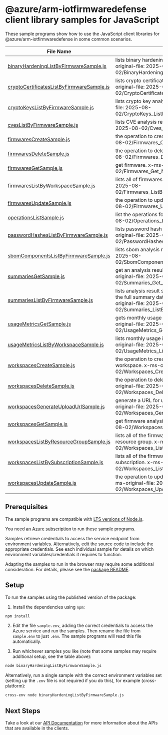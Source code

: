 # @azure/arm-iotfirmwaredefense client library samples for JavaScript

These sample programs show how to use the JavaScript client libraries for @azure/arm-iotfirmwaredefense in some common scenarios.

| **File Name**                                                                       | **Description**                                                                                                                                                                          |
| ----------------------------------------------------------------------------------- | ---------------------------------------------------------------------------------------------------------------------------------------------------------------------------------------- |
| [binaryHardeningListByFirmwareSample.js][binaryhardeninglistbyfirmwaresample]       | lists binary hardening analysis results of a firmware. x-ms-original-file: 2025-08-02/BinaryHardening_ListByFirmware_MaximumSet_Gen.json                                                 |
| [cryptoCertificatesListByFirmwareSample.js][cryptocertificateslistbyfirmwaresample] | lists crypto certificate analysis results of a firmware. x-ms-original-file: 2025-08-02/CryptoCertificates_ListByFirmware_MaximumSet_Gen.json                                            |
| [cryptoKeysListByFirmwareSample.js][cryptokeyslistbyfirmwaresample]                 | lists crypto key analysis results of a firmware. x-ms-original-file: 2025-08-02/CryptoKeys_ListByFirmware_MaximumSet_Gen.json                                                            |
| [cvesListByFirmwareSample.js][cveslistbyfirmwaresample]                             | lists CVE analysis results of a firmware. x-ms-original-file: 2025-08-02/Cves_ListByFirmware_MaximumSet_Gen.json                                                                         |
| [firmwaresCreateSample.js][firmwarescreatesample]                                   | the operation to create a firmware. x-ms-original-file: 2025-08-02/Firmwares_Create_MaximumSet_Gen.json                                                                                  |
| [firmwaresDeleteSample.js][firmwaresdeletesample]                                   | the operation to delete a firmware. x-ms-original-file: 2025-08-02/Firmwares_Delete_MaximumSet_Gen.json                                                                                  |
| [firmwaresGetSample.js][firmwaresgetsample]                                         | get firmware. x-ms-original-file: 2025-08-02/Firmwares_Get_MaximumSet_Gen.json                                                                                                           |
| [firmwaresListByWorkspaceSample.js][firmwareslistbyworkspacesample]                 | lists all of firmwares inside a workspace. x-ms-original-file: 2025-08-02/Firmwares_ListByWorkspace_MaximumSet_Gen.json                                                                  |
| [firmwaresUpdateSample.js][firmwaresupdatesample]                                   | the operation to update firmware. x-ms-original-file: 2025-08-02/Firmwares_Update_MaximumSet_Gen.json                                                                                    |
| [operationsListSample.js][operationslistsample]                                     | list the operations for the provider x-ms-original-file: 2025-08-02/Operations_List_MaximumSet_Gen.json                                                                                  |
| [passwordHashesListByFirmwareSample.js][passwordhasheslistbyfirmwaresample]         | lists password hash analysis results of a firmware. x-ms-original-file: 2025-08-02/PasswordHashes_ListByFirmware_MaximumSet_Gen.json                                                     |
| [sbomComponentsListByFirmwareSample.js][sbomcomponentslistbyfirmwaresample]         | lists sbom analysis results of a firmware. x-ms-original-file: 2025-08-02/SbomComponents_ListByFirmware_MaximumSet_Gen.json                                                              |
| [summariesGetSample.js][summariesgetsample]                                         | get an analysis result summary of a firmware by name. x-ms-original-file: 2025-08-02/Summaries_Get_MaximumSet_Gen.json                                                                   |
| [summariesListByFirmwareSample.js][summarieslistbyfirmwaresample]                   | lists analysis result summary names of a firmware. To fetch the full summary data, get that summary by name. x-ms-original-file: 2025-08-02/Summaries_ListByFirmware_MaximumSet_Gen.json |
| [usageMetricsGetSample.js][usagemetricsgetsample]                                   | gets monthly usage information for a workspace. x-ms-original-file: 2025-08-02/UsageMetrics_Get_MaximumSet_Gen.json                                                                      |
| [usageMetricsListByWorkspaceSample.js][usagemetricslistbyworkspacesample]           | lists monthly usage information for a workspace. x-ms-original-file: 2025-08-02/UsageMetrics_ListByWorkspace_MaximumSet_Gen.json                                                         |
| [workspacesCreateSample.js][workspacescreatesample]                                 | the operation to create or update a firmware analysis workspace. x-ms-original-file: 2025-08-02/Workspaces_Create_MaximumSet_Gen.json                                                    |
| [workspacesDeleteSample.js][workspacesdeletesample]                                 | the operation to delete a firmware analysis workspace. x-ms-original-file: 2025-08-02/Workspaces_Delete_MaximumSet_Gen.json                                                              |
| [workspacesGenerateUploadUrlSample.js][workspacesgenerateuploadurlsample]           | generate a URL for uploading a firmware image. x-ms-original-file: 2025-08-02/Workspaces_GenerateUploadUrl_MaximumSet_Gen.json                                                           |
| [workspacesGetSample.js][workspacesgetsample]                                       | get firmware analysis workspace. x-ms-original-file: 2025-08-02/Workspaces_Get_MaximumSet_Gen.json                                                                                       |
| [workspacesListByResourceGroupSample.js][workspaceslistbyresourcegroupsample]       | lists all of the firmware analysis workspaces in the specified resource group. x-ms-original-file: 2025-08-02/Workspaces_ListByResourceGroup_MaximumSet_Gen.json                         |
| [workspacesListBySubscriptionSample.js][workspaceslistbysubscriptionsample]         | lists all of the firmware analysis workspaces in the specified subscription. x-ms-original-file: 2025-08-02/Workspaces_ListBySubscription_MaximumSet_Gen.json                            |
| [workspacesUpdateSample.js][workspacesupdatesample]                                 | the operation to update a firmware analysis workspaces. x-ms-original-file: 2025-08-02/Workspaces_Update_MaximumSet_Gen.json                                                             |

## Prerequisites

The sample programs are compatible with [LTS versions of Node.js](https://github.com/nodejs/release#release-schedule).

You need [an Azure subscription][freesub] to run these sample programs.

Samples retrieve credentials to access the service endpoint from environment variables. Alternatively, edit the source code to include the appropriate credentials. See each individual sample for details on which environment variables/credentials it requires to function.

Adapting the samples to run in the browser may require some additional consideration. For details, please see the [package README][package].

## Setup

To run the samples using the published version of the package:

1. Install the dependencies using `npm`:

```bash
npm install
```

2. Edit the file `sample.env`, adding the correct credentials to access the Azure service and run the samples. Then rename the file from `sample.env` to just `.env`. The sample programs will read this file automatically.

3. Run whichever samples you like (note that some samples may require additional setup, see the table above):

```bash
node binaryHardeningListByFirmwareSample.js
```

Alternatively, run a single sample with the correct environment variables set (setting up the `.env` file is not required if you do this), for example (cross-platform):

```bash
cross-env node binaryHardeningListByFirmwareSample.js
```

## Next Steps

Take a look at our [API Documentation][apiref] for more information about the APIs that are available in the clients.

[binaryhardeninglistbyfirmwaresample]: https://github.com/Azure/azure-sdk-for-js/blob/main/sdk/iotfirmwaredefense/arm-iotfirmwaredefense/samples/v2/javascript/binaryHardeningListByFirmwareSample.js
[cryptocertificateslistbyfirmwaresample]: https://github.com/Azure/azure-sdk-for-js/blob/main/sdk/iotfirmwaredefense/arm-iotfirmwaredefense/samples/v2/javascript/cryptoCertificatesListByFirmwareSample.js
[cryptokeyslistbyfirmwaresample]: https://github.com/Azure/azure-sdk-for-js/blob/main/sdk/iotfirmwaredefense/arm-iotfirmwaredefense/samples/v2/javascript/cryptoKeysListByFirmwareSample.js
[cveslistbyfirmwaresample]: https://github.com/Azure/azure-sdk-for-js/blob/main/sdk/iotfirmwaredefense/arm-iotfirmwaredefense/samples/v2/javascript/cvesListByFirmwareSample.js
[firmwarescreatesample]: https://github.com/Azure/azure-sdk-for-js/blob/main/sdk/iotfirmwaredefense/arm-iotfirmwaredefense/samples/v2/javascript/firmwaresCreateSample.js
[firmwaresdeletesample]: https://github.com/Azure/azure-sdk-for-js/blob/main/sdk/iotfirmwaredefense/arm-iotfirmwaredefense/samples/v2/javascript/firmwaresDeleteSample.js
[firmwaresgetsample]: https://github.com/Azure/azure-sdk-for-js/blob/main/sdk/iotfirmwaredefense/arm-iotfirmwaredefense/samples/v2/javascript/firmwaresGetSample.js
[firmwareslistbyworkspacesample]: https://github.com/Azure/azure-sdk-for-js/blob/main/sdk/iotfirmwaredefense/arm-iotfirmwaredefense/samples/v2/javascript/firmwaresListByWorkspaceSample.js
[firmwaresupdatesample]: https://github.com/Azure/azure-sdk-for-js/blob/main/sdk/iotfirmwaredefense/arm-iotfirmwaredefense/samples/v2/javascript/firmwaresUpdateSample.js
[operationslistsample]: https://github.com/Azure/azure-sdk-for-js/blob/main/sdk/iotfirmwaredefense/arm-iotfirmwaredefense/samples/v2/javascript/operationsListSample.js
[passwordhasheslistbyfirmwaresample]: https://github.com/Azure/azure-sdk-for-js/blob/main/sdk/iotfirmwaredefense/arm-iotfirmwaredefense/samples/v2/javascript/passwordHashesListByFirmwareSample.js
[sbomcomponentslistbyfirmwaresample]: https://github.com/Azure/azure-sdk-for-js/blob/main/sdk/iotfirmwaredefense/arm-iotfirmwaredefense/samples/v2/javascript/sbomComponentsListByFirmwareSample.js
[summariesgetsample]: https://github.com/Azure/azure-sdk-for-js/blob/main/sdk/iotfirmwaredefense/arm-iotfirmwaredefense/samples/v2/javascript/summariesGetSample.js
[summarieslistbyfirmwaresample]: https://github.com/Azure/azure-sdk-for-js/blob/main/sdk/iotfirmwaredefense/arm-iotfirmwaredefense/samples/v2/javascript/summariesListByFirmwareSample.js
[usagemetricsgetsample]: https://github.com/Azure/azure-sdk-for-js/blob/main/sdk/iotfirmwaredefense/arm-iotfirmwaredefense/samples/v2/javascript/usageMetricsGetSample.js
[usagemetricslistbyworkspacesample]: https://github.com/Azure/azure-sdk-for-js/blob/main/sdk/iotfirmwaredefense/arm-iotfirmwaredefense/samples/v2/javascript/usageMetricsListByWorkspaceSample.js
[workspacescreatesample]: https://github.com/Azure/azure-sdk-for-js/blob/main/sdk/iotfirmwaredefense/arm-iotfirmwaredefense/samples/v2/javascript/workspacesCreateSample.js
[workspacesdeletesample]: https://github.com/Azure/azure-sdk-for-js/blob/main/sdk/iotfirmwaredefense/arm-iotfirmwaredefense/samples/v2/javascript/workspacesDeleteSample.js
[workspacesgenerateuploadurlsample]: https://github.com/Azure/azure-sdk-for-js/blob/main/sdk/iotfirmwaredefense/arm-iotfirmwaredefense/samples/v2/javascript/workspacesGenerateUploadUrlSample.js
[workspacesgetsample]: https://github.com/Azure/azure-sdk-for-js/blob/main/sdk/iotfirmwaredefense/arm-iotfirmwaredefense/samples/v2/javascript/workspacesGetSample.js
[workspaceslistbyresourcegroupsample]: https://github.com/Azure/azure-sdk-for-js/blob/main/sdk/iotfirmwaredefense/arm-iotfirmwaredefense/samples/v2/javascript/workspacesListByResourceGroupSample.js
[workspaceslistbysubscriptionsample]: https://github.com/Azure/azure-sdk-for-js/blob/main/sdk/iotfirmwaredefense/arm-iotfirmwaredefense/samples/v2/javascript/workspacesListBySubscriptionSample.js
[workspacesupdatesample]: https://github.com/Azure/azure-sdk-for-js/blob/main/sdk/iotfirmwaredefense/arm-iotfirmwaredefense/samples/v2/javascript/workspacesUpdateSample.js
[apiref]: https://learn.microsoft.com/javascript/api/@azure/arm-iotfirmwaredefense?view=azure-node-preview
[freesub]: https://azure.microsoft.com/free/
[package]: https://github.com/Azure/azure-sdk-for-js/tree/main/sdk/iotfirmwaredefense/arm-iotfirmwaredefense/README.md

